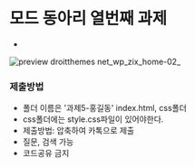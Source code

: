 # 모드 동아리 열번째 과제
- 

![preview droitthemes net_wp_zix_home-02_](https://user-images.githubusercontent.com/89061456/180349762-e0a50f02-b49b-4042-9a1d-7a88857cdf2e.png)


### 제출방법
- 폴더 이름은 '과제5-홍길동' index.html, css폴더 
- css폴더에는 style.css파일이 있어야한다.
- 제출방법: 압축하여 카톡으로 제출
- 질문, 검색 가능
- 코드공유 금지
